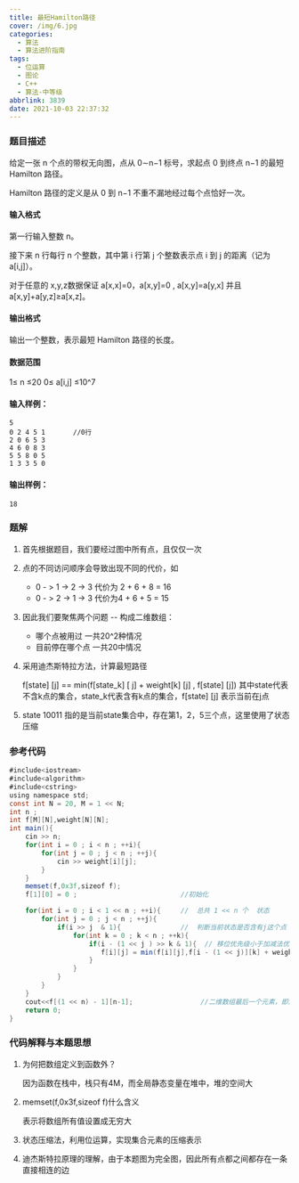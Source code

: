 ```yaml
---
title: 最短Hamilton路径
cover: /img/6.jpg
categories:
  - 算法
  - 算法进阶指南
tags:
  - 位运算
  - 图论
  - C++
  - 算法-中等级
abbrlink: 3839
date: 2021-10-03 22:37:32
---
```


### 题目描述

给定一张 n 个点的带权无向图，点从 0∼n−1 标号，求起点 0 到终点 n−1 的最短 Hamilton 路径。<!-- more -->

Hamilton 路径的定义是从 0 到 n−1 不重不漏地经过每个点恰好一次。

#### 输入格式

第一行输入整数 n。

接下来 n 行每行 n 个整数，其中第 i 行第 j 个整数表示点 i 到 j 的距离（记为 a[i,j]）。

对于任意的 x,y,z数据保证 a[x,x]=0，a[x,y]=0  , a[x,y]=a[y,x] 并且 a[x,y]+a[y,z]≥a[x,z]。

#### 输出格式

输出一个整数，表示最短 Hamilton 路径的长度。

#### 数据范围

1≤ n ≤20
0≤ a[i,j] ≤10^7

#### 输入样例：

```
5
0 2 4 5 1       //0行
2 0 6 5 3
4 6 0 8 3
5 5 8 0 5
1 3 3 5 0
```

#### 输出样例：

```
18
```

### 题解

1. 首先根据题目，我们要经过图中所有点，且仅仅一次

2. 点的不同访问顺序会导致出现不同的代价，如

   * 0 - > 1 -> 2 -> 3     代价为 2 + 6 + 8 = 16
   * 0 - > 2 -> 1 -> 3      代价为4 + 6 + 5 = 15

3. 因此我们要聚焦两个问题 -- 构成二维数组：

   * 哪个点被用过                 一共20^2种情况
   * 目前停在哪个点             一共20中情况

4. 采用迪杰斯特拉方法，计算最短路径

   f[state] [j] ==  min(f[state_k] [ j] + weight[k] [j]   ,   f[state] [j])    其中state代表不含k点的集合，state_k代表含有k点的集合，f[state] [j] 表示当前在j点

5. state 10011 指的是当前state集合中，存在第1，2，5三个点，这里使用了状态压缩

### 参考代码

```java
#include<iostream>
#include<algorithm>
#include<cstring>
using namespace std;
const int N = 20, M = 1 << N;
int n ;
int f[M][N],weight[N][N];
int main(){
    cin >> n;
    for(int i = 0 ; i < n ; ++i){
        for(int j = 0 ; j < n ; ++j){
            cin >> weight[i][j];
        }
    }
    memset(f,0x3f,sizeof f);
    f[1][0] = 0 ;                          //初始化

    for(int i = 0 ; i < 1 << n ; ++i){     //  总共 1 << n 个  状态
        for(int j = 0 ; j < n ; ++j){      
            if(i >> j  & 1){               //  判断当前状态是否含有j这个点  
                for(int k = 0 ; k < n ; ++k){
                    if(i - (1 << j ) >> k & 1){  // 移位优先级小于加减法优先级   判断k点是否在state集合中
                       f[i][j] = min(f[i][j],f[i - (1 << j)][k] + weight[k][j]);
                    }
                }
            }
        }
    }
    cout<<f[(1 << n) - 1][n-1];                 //二维数组最后一个元素，即为最短路径代价
    return 0;
}
```

### 代码解释与本题思想

1. 为何把数组定义到函数外？

   因为函数在栈中，栈只有4M，而全局静态变量在堆中，堆的空间大

2. memset(f,0x3f,sizeof f)什么含义

   表示将数组所有值设置成无穷大

3. 状态压缩法，利用位运算，实现集合元素的压缩表示

4. 迪杰斯特拉原理的理解，由于本题图为完全图，因此所有点都之间都存在一条直接相连的边